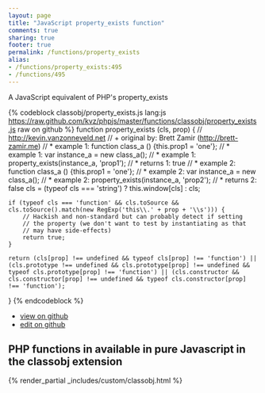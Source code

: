 ```yaml
---
layout: page
title: "JavaScript property_exists function"
comments: true
sharing: true
footer: true
permalink: /functions/property_exists
alias:
- /functions/property_exists:495
- /functions/495
---
```

<!-- Generated by Rakefile:build -->
A JavaScript equivalent of PHP's property_exists

{% codeblock classobj/property_exists.js lang:js https://raw.github.com/kvz/phpjs/master/functions/classobj/property_exists.js raw on github %}
function property_exists (cls, prop) {
    // http://kevin.vanzonneveld.net
    // +   original by: Brett Zamir (http://brett-zamir.me)
    // *     example 1: function class_a () {this.prop1 = 'one'};
    // *     example 1: var instance_a = new class_a();
    // *     example 1: property_exists(instance_a, 'prop1');
    // *     returns 1: true
    // *     example 2: function class_a () {this.prop1 = 'one'};
    // *     example 2: var instance_a = new class_a();
    // *     example 2: property_exists(instance_a, 'prop2');
    // *     returns 2: false
    cls = (typeof cls === 'string') ? this.window[cls] : cls;

    if (typeof cls === 'function' && cls.toSource && cls.toSource().match(new RegExp('this\\.' + prop + '\\s'))) {
        // Hackish and non-standard but can probably detect if setting
        // the property (we don't want to test by instantiating as that
        // may have side-effects)
        return true;
    }

    return (cls[prop] !== undefined && typeof cls[prop] !== 'function') || (cls.prototype !== undefined && cls.prototype[prop] !== undefined && typeof cls.prototype[prop] !== 'function') || (cls.constructor && cls.constructor[prop] !== undefined && typeof cls.constructor[prop] !== 'function');
}
{% endcodeblock %}

 - [view on github](https://github.com/kvz/phpjs/blob/master/functions/classobj/property_exists.js)
 - [edit on github](https://github.com/kvz/phpjs/edit/master/functions/classobj/property_exists.js)

## PHP functions in available in pure Javascript in the classobj extension
{% render_partial _includes/custom/classobj.html %}
